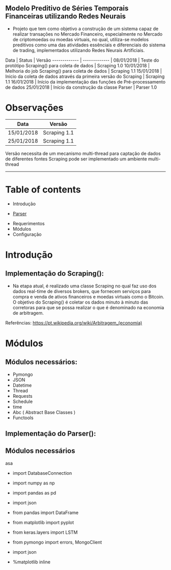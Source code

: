 
## Modelo Preditivo de Séries Temporais Financeiras utilizando Redes Neurais

* Projeto que tem como objetivo a construção de um sistema capaz de realizar transações no Mercado Financeiro, 
especialmente no Mercado de criptomoedas ou moedas virtuais, no qual, utiliza-se modelos preditivos como uma das 
atividades essênciais e diferenciais do sistema de trading, implementados utilizando Redes Neurais Artificiais.

Data  | Status | Versão
------------- | ------------- |
08/01/2018 | Teste do protótipo Scraping() para coleta de dados | Scraping 1.0
10/01/2018 | Melhoria do job Scraping() para coleta de dados | Scraping 1.1 
15/01/2018 | Inicio da coleta de dados através da primeira versão do Scraping | Scraping 1.1
16/01/2018 | Início da implementação das funções de Pré-processamento de dados
25/01/2018 | Início da construção da classe Parser | Parser 1.0

# Observações

Data  | Versão 
------------- | -------------
15/01/2018 | Scraping 1.1 
25/01/2018 | Scraping 1.1

Versão necessita de um mecanismo multi-thread para captação de dados de diferentes fontes
Scraping pode ser implementado um ambiente multi-thread

* * * 

# Table of contents
* Introdução
- [Parser](#parser)
* Requerimentos 
* Módulos
* Configuração 

# Introdução

## Implementação do Scraping(): 
* Na etapa atual, é realizado uma classe Scraping no qual faz uso dos dados real-time de diversos brokers, 
que fornecem serviços para compra e venda de ativos financeiros e moedas virtuais como o Bitcoin.
O objetivo do Scraping() é coletar os dados minuto à minuto das corretoras para que se possa realizar o que é
denominado na economia de arbitragem.  

Referências: https://pt.wikipedia.org/wiki/Arbitragem_(economia)

# Módulos 

## Módulos necessários: 

* Pymongo
* JSON
* Datetime
* Thread 
* Requests
* Schedule 
* time 
* Abc ( Abstract Base Classes )
* Functools

## Implementação do Parser():

## Módulos necessários
<a id="parser">asa</a>

 - import DatabaseConnection
- import numpy as np
- import pandas as pd
- import json 
- from pandas import DataFrame
- from matplotlib import pyplot
- from keras.layers import LSTM
- from pymongo import errors, MongoClient
- import json

- %matplotlib inline  